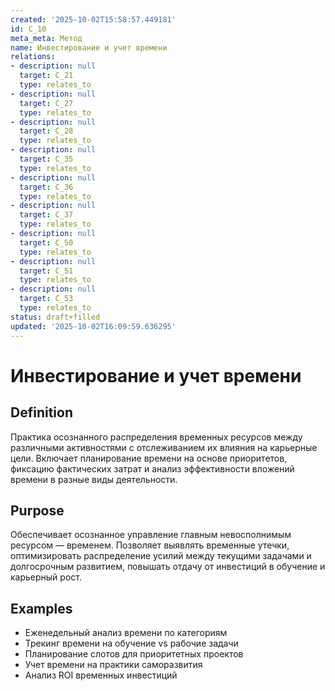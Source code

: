 ```yaml
---
created: '2025-10-02T15:58:57.449181'
id: C_10
meta_meta: Метод
name: Инвестирование и учет времени
relations:
- description: null
  target: C_21
  type: relates_to
- description: null
  target: C_27
  type: relates_to
- description: null
  target: C_28
  type: relates_to
- description: null
  target: C_35
  type: relates_to
- description: null
  target: C_36
  type: relates_to
- description: null
  target: C_37
  type: relates_to
- description: null
  target: C_50
  type: relates_to
- description: null
  target: C_51
  type: relates_to
- description: null
  target: C_53
  type: relates_to
status: draft+filled
updated: '2025-10-02T16:09:59.636295'
---
```


# Инвестирование и учет времени

## Definition
Практика осознанного распределения временных ресурсов между различными активностями с отслеживанием их влияния на карьерные цели. Включает планирование времени на основе приоритетов, фиксацию фактических затрат и анализ эффективности вложений времени в разные виды деятельности.

## Purpose
Обеспечивает осознанное управление главным невосполнимым ресурсом — временем. Позволяет выявлять временные утечки, оптимизировать распределение усилий между текущими задачами и долгосрочным развитием, повышать отдачу от инвестиций в обучение и карьерный рост.

## Examples

- Еженедельный анализ времени по категориям
- Трекинг времени на обучение vs рабочие задачи
- Планирование слотов для приоритетных проектов
- Учет времени на практики саморазвития
- Анализ ROI временных инвестиций